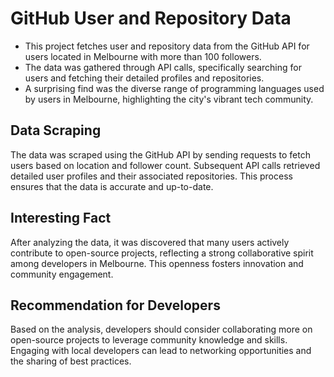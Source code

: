 # GitHub User and Repository Data

- This project fetches user and repository data from the GitHub API for users located in Melbourne with more than 100 followers.  
- The data was gathered through API calls, specifically searching for users and fetching their detailed profiles and repositories.  
- A surprising find was the diverse range of programming languages used by users in Melbourne, highlighting the city's vibrant tech community.  

## Data Scraping

The data was scraped using the GitHub API by sending requests to fetch users based on location and follower count. Subsequent API calls retrieved detailed user profiles and their associated repositories. This process ensures that the data is accurate and up-to-date.

## Interesting Fact

After analyzing the data, it was discovered that many users actively contribute to open-source projects, reflecting a strong collaborative spirit among developers in Melbourne. This openness fosters innovation and community engagement.

## Recommendation for Developers

Based on the analysis, developers should consider collaborating more on open-source projects to leverage community knowledge and skills. Engaging with local developers can lead to networking opportunities and the sharing of best practices.
